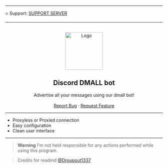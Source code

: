 ---------------------------------------

⭐ Support: [SUPPORT SERVER](https://discord.gg/TJs7rzjVc6)

---------------------------------------
  
<br/>
<div align="center">
  <a href="https://github.com/iLxlo/Discord-Dmall-Bot">
    <img src="https://upload.wikimedia.org/wikipedia/tr/c/c7/Discord_logo_new.svg" alt="Logo" width="120" height="120">
  </a>
  
  <h2 align="center">Discord DMALL bot</h3>

  <p align="center">
    Advertise all your messages using our dmall bot!
    <br />
    <br />
    <a href="https://github.com/iLxlo/Discord-Dmall-Bot/issues">Report Bug</a>
    ·
    <a href="https://github.com/iLxlo/Discord-Dmall-Bot/issues">Request Feature</a>
  </p>
</div>

---------------------------------------

* Proxyless or Proxied connection
* Easy configuration
* Clean user interface

---------------------------------------

> **Warning**
> I'm not held responsible for any actions performed while using this program.


> Credits for readmd [@Droupout1337](https://github.com/dropout1337)
